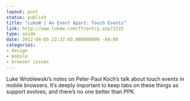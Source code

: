 ```yaml
---
layout: post
status: publish
title: "LukeW | An Event Apart: Touch Events"
link: http://www.lukew.com/ff/entry.asp?1533
type: aside
date: 2012-04-05 22:37:03.000000000 -04:00
categories:
- design
- mobile
- browser issues
---
```

Luke Wroblewski&rsquo;s notes on Peter-Paul Koch&rsquo;s talk about touch events in mobile browsers. It&rsquo;s deeply important to keep tabs on these things as support evolves, and there&rsquo;s no one better than PPK.